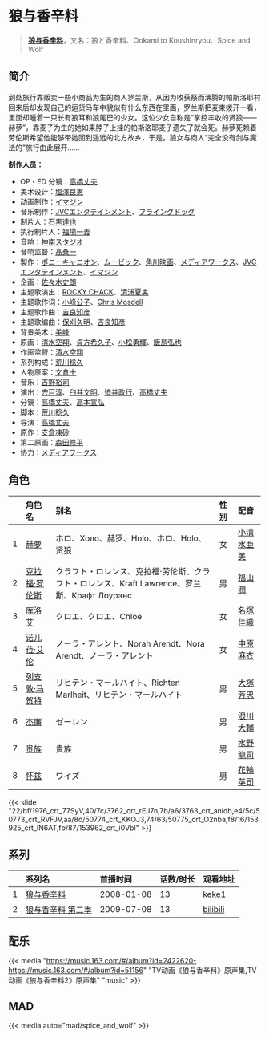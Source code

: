 # 狼与香辛料


> <u>**[狼与香辛料](https://bgm.tv/subject/282)**</u>，又名：狼と香辛料、Ookami to Koushinryou、Spice and Wolf

## 简介

到处旅行靠贩卖一些小商品为生的商人罗兰斯，从因为收获祭而沸腾的帕斯洛耶村回来后却发现自己的运货马车中貌似有什么东西在里面，罗兰斯把麦束拨开一看，里面却睡着一只长有狼耳和狼尾巴的少女。这位少女自称是“掌控丰收的贤狼——赫萝”，靠麦子为生的她如果脖子上挂的帕斯洛耶麦子遗失了就会死。赫萝死赖着劳伦斯希望他能够带她回到遥远的北方故乡，于是，狼女与商人“完全没有剑与魔法的”旅行由此展开……

**制作人员：**
- OP・ED 分镜：[高橋丈夫](https://bgm.tv/person/1611)
- 美术设计：[塩澤良憲](https://bgm.tv/person/17517)
- 动画制作：[イマジン](https://bgm.tv/person/1610)
- 音乐制作：[JVCエンタテインメント](https://bgm.tv/person/3450)、[フライングドッグ](https://bgm.tv/person/3440)
- 制片人：[石黒達也](https://bgm.tv/person/49513)
- 执行制片人：[福場一義](https://bgm.tv/person/3595)
- 音响：[神南スタジオ](https://bgm.tv/person/6110)
- 音响监督：[髙桑一](https://bgm.tv/person/87)
- 製作：[ポニーキャニオン](https://bgm.tv/person/64)、[ムービック](https://bgm.tv/person/310)、[角川映画](https://bgm.tv/person/11505)、[メディアワークス](https://bgm.tv/person/619)、[JVCエンタテインメント](https://bgm.tv/person/3450)、[イマジン](https://bgm.tv/person/1610)
- 企画：[佐々木史朗](https://bgm.tv/person/79)
- 主题歌演出：[ROCKY CHACK](https://bgm.tv/person/13535)、[清浦夏実](https://bgm.tv/person/8558)
- 主题歌作词：[小峰公子](https://bgm.tv/person/15039)、[Chris Mosdell](https://bgm.tv/person/29046)
- 主题歌作曲：[吉良知彦](https://bgm.tv/person/11127)
- 主题歌编曲：[保刈久明](https://bgm.tv/person/745)、[吉良知彦](https://bgm.tv/person/11127)
- 背景美术：[美峰](https://bgm.tv/person/27305)
- 原画：[清水空翔](https://bgm.tv/person/11712)、[貞方希久子](https://bgm.tv/person/3623)、[小松勇輝](https://bgm.tv/person/12517)、[飯島弘也](https://bgm.tv/person/828)
- 作画监督：[清水空翔](https://bgm.tv/person/11712)
- 系列构成：[荒川稔久](https://bgm.tv/person/74)
- 人物原案：[文倉十](https://bgm.tv/person/3660)
- 音乐：[吉野裕司](https://bgm.tv/person/910)
- 演出：[宍戸淳](https://bgm.tv/person/2887)、[臼井文明](https://bgm.tv/person/23357)、[迫井政行](https://bgm.tv/person/3107)、[高橋丈夫](https://bgm.tv/person/1611)
- 分镜：[高橋丈夫](https://bgm.tv/person/1611)、[高本宣弘](https://bgm.tv/person/451)
- 脚本：[荒川稔久](https://bgm.tv/person/74)
- 导演：[高橋丈夫](https://bgm.tv/person/1611)
- 原作：[支倉凍砂](https://bgm.tv/person/3488)
- 第二原画：[森田修平](https://bgm.tv/person/2471)
- 协力：[メディアワークス](https://bgm.tv/person/619)

## 角色

|     |   角色名   |   别名  | 性别 |  配音  |
|:--- |:------  |:----      |:---  |:--   |
| 1 | [赫萝](https://bgm.tv/character/1976) | ホロ、Холо、赫罗、Holo、ホロ、Holo、贤狼 | 女 | [小清水亜美](https://bgm.tv/person/4474) |
| 2 | [克拉福·罗伦斯](https://bgm.tv/character/3762) | クラフト・ロレンス、克拉福·劳伦斯、クラフト・ロレンス、Kraft Lawrence、罗兰斯、Крафт Лоурэнс | 男 | [福山潤](https://bgm.tv/person/3818) |
| 3 | [库洛艾](https://bgm.tv/character/3763) | クロエ、クロエ、Chloe | 女 | [名塚佳織](https://bgm.tv/person/3922) |
| 4 | [诺儿菈·艾伦](https://bgm.tv/character/50773) | ノーラ・アレント、Norah Arendt、Nora Arendt、ノーラ・アレント | 女 | [中原麻衣](https://bgm.tv/person/4145) |
| 5 | [列支敦·马贺特](https://bgm.tv/character/50774) | リヒテン・マールハイト、Richten Marlheit、リヒテン・マールハイト | 男 | [大塚芳忠](https://bgm.tv/person/3879) |
| 6 | [杰廉](https://bgm.tv/character/50775) | ゼーレン | 男 | [浪川大輔](https://bgm.tv/person/4254) |
| 7 | [贵族](https://bgm.tv/character/153925) | 貴族 | 男 | [水野龍司](https://bgm.tv/person/46864) |
| 8 | [怀兹](https://bgm.tv/character/153962) | ワイズ | 男 | [花輪英司](https://bgm.tv/person/4354) |

{{< slide "22/bf/1976_crt_77SyV,40/7c/3762_crt_rEJ7n,7b/a6/3763_crt_anidb,e4/5c/50773_crt_RVFJV,aa/8d/50774_crt_KKOJ3,74/63/50775_crt_O2nba,f8/16/153925_crt_lN6AT,fb/87/153962_crt_i0Vbl" >}}

## 系列

|     | 系列名       | 首播时间       | 话数/时长 | 观看地址                                                      |
| :-- | :-------- | :--------- | :---- | :-------------------------------------------------------- |
| 1   |[狼与香辛料](https://bgm.tv/subject/282)| 2008-01-08 | 13    | [keke1](https://www.keke1.app/play/28345-4-249741.html)   |
| 2   |[狼与香辛料 第二季](https://bgm.tv/subject/1512)| 2009-07-08 | 13    | [bilibili](https://www.bilibili.com/bangumi/play/ep34818) |

## 配乐

{{< media "https://music.163.com/#/album?id=2422620-https://music.163.com/#/album?id=51156"
"TV动画《狼与香辛料》原声集,TV动画《狼与香辛料2》原声集"
"music" >}}

## MAD

{{< media  auto="mad/spice_and_wolf"  >}}

